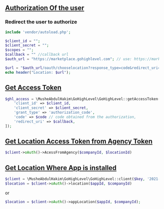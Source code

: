 ## [Authorization Of the user](https://highlevel.stoplight.io/docs/integrations/a04191c0fabf9-authorization)

### Redirect the user to authorize

```php
include 'vendor/autoload.php';

$client_id = "";
$client_secret = "";
$scopes = "";
$callback = "" //callback url
$auth_url = "https://marketplace.gohighlevel.com"; // use: https://marketplace.leadconnectorhq.com for whitelabel 

$url = "$auth_url/oauth/chooselocation?response_type=code&redirect_uri=$callback&client_id=$client_id&scope=$scopes";
echo header("Location: $url");

```

## [Get Access Token](https://highlevel.stoplight.io/docs/integrations/00d0c0ecaa369-get-access-token)

```php
$ghl_access = \MusheAbdulHakim\GoHighLevel\GoHighLevel::getAccessToken('https://services.leadconnectorhq.com/oauth/token', 'application/x-www-form-urlencoded', [
    'client_id' => $client_id,
    'client_secret' => $client_secret,
    'grant_type' => 'authorization_code',
    'code' => $code // code obtained from the authorization,
    'redirect_uri' => $callback,
]);

```

## [Get Location Access Token from Agency Token](https://highlevel.stoplight.io/docs/integrations/1a30b217da571-get-location-access-token-from-agency-token)

```php
$client->oAuth()->AcessFromAgency($companyId, $locationId)
```

## [Get Location Where App is installed](https://highlevel.stoplight.io/docs/integrations/aeed19d08490e-get-location-where-app-is-installed)

```php
$client = \MusheAbdulHakim\GoHighLevel\GoHighLevel::client($key, '2021-07-28');
$location = $client->oAuth()->location($appId, $companyId)
```

or

```php
$location = $client->oAuth()->appLocation($appId, $companyId);
```
